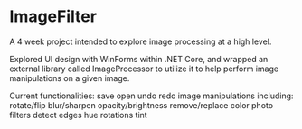 # ImageFilter
 A 4 week project intended to explore image processing at a high level.
 
 Explored UI design with WinForms within .NET Core, and wrapped an external library called ImageProcessor to utilize it to help perform image manipulations on a given image.
 
 Current functionalities:
  save
  open
  undo
  redo
  image manipulations including:
   rotate/flip
   blur/sharpen
   opacity/brightness
   remove/replace color
   photo filters
   detect edges
   hue rotations
   tint
   

